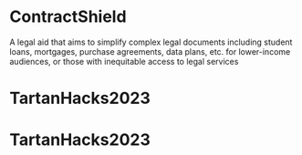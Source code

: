 # ContractShield

A legal aid that aims to simplify complex legal documents including student loans, mortgages, purchase agreements, data plans, etc. for lower-income audiences, or those with inequitable access to legal services
# TartanHacks2023
# TartanHacks2023
